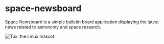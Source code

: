 # space-newsboard
Space Newsboard is a simple bulletin board application displaying the latest news related to astronomy and space research. 

 ![Tux, the Linux mascot](/assets/images/tux.png)

